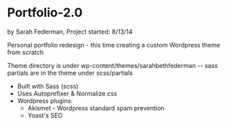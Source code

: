 Portfolio-2.0
=============
by Sarah Federman,
Project started: 8/13/14

Personal portfolio redesign - this time creating a custom Wordpress theme from scratch

Theme directory is under wp-content/themes/sarahbethfederman
    -- sass partials are in the theme under scss/partials

- Built with Sass (scss)
- Uses Autoprefixer & Normalize.css
- Wordpress plugins:
  - Akismet - Wordpress standard spam prevention
  - Yoast's SEO
